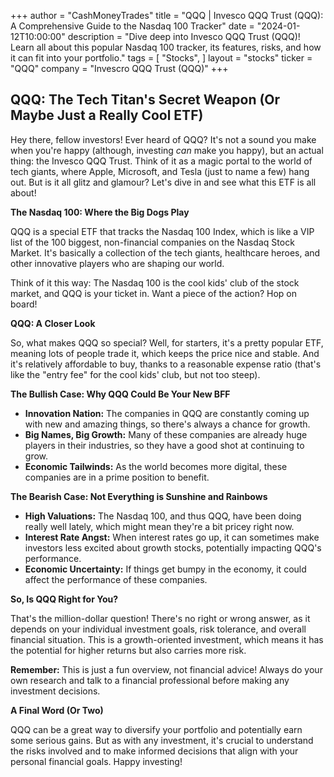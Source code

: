 +++
author = "CashMoneyTrades"
title = "QQQ |  Invesco QQQ Trust (QQQ): A Comprehensive Guide to the Nasdaq 100 Tracker"
date = "2024-01-12T10:00:00"
description = "Dive deep into Invesco QQQ Trust (QQQ)! Learn all about this popular Nasdaq 100 tracker, its features, risks, and how it can fit into your portfolio."
tags = [
"Stocks",
]
layout = "stocks"
ticker = "QQQ"
company = "Invescro QQQ Trust (QQQ)"
+++
        


##  QQQ: The Tech Titan's Secret Weapon (Or Maybe Just a Really Cool ETF)

Hey there, fellow investors!  Ever heard of QQQ?  It's not a sound you make when you're happy (although, investing *can* make you happy), but an actual thing: the Invesco QQQ Trust.  Think of it as a magic portal to the world of tech giants, where Apple, Microsoft, and Tesla (just to name a few) hang out.  But is it all glitz and glamour?  Let's dive in and see what this ETF is all about!

**The Nasdaq 100: Where the Big Dogs Play**

QQQ is a special ETF that tracks the Nasdaq 100 Index, which is like a VIP list of the 100 biggest, non-financial companies on the Nasdaq Stock Market.  It's basically a collection of the tech giants, healthcare heroes, and other innovative players who are shaping our world.  

Think of it this way:  The Nasdaq 100 is the cool kids' club of the stock market, and QQQ is your ticket in.  Want a piece of the action?  Hop on board!

**QQQ: A Closer Look**

So, what makes QQQ so special?  Well, for starters, it's a pretty popular ETF, meaning lots of people trade it, which keeps the price nice and stable.  And it's relatively affordable to buy, thanks to a reasonable expense ratio (that's like the "entry fee" for the cool kids' club, but not too steep). 

**The Bullish Case:  Why QQQ Could Be Your New BFF**

* **Innovation Nation:**  The companies in QQQ are constantly coming up with new and amazing things, so there's always a chance for growth.
* **Big Names, Big Growth:**  Many of these companies are already huge players in their industries, so they have a good shot at continuing to grow.
* **Economic Tailwinds:**  As the world becomes more digital, these companies are in a prime position to benefit.

**The Bearish Case:  Not Everything is Sunshine and Rainbows**

* **High Valuations:**  The Nasdaq 100, and thus QQQ, have been doing really well lately, which might mean they're a bit pricey right now.
* **Interest Rate Angst:**  When interest rates go up, it can sometimes make investors less excited about growth stocks, potentially impacting QQQ's performance. 
* **Economic Uncertainty:**  If things get bumpy in the economy, it could affect the performance of these companies.

**So, Is QQQ Right for You?**

That's the million-dollar question!  There's no right or wrong answer, as it depends on your individual investment goals, risk tolerance, and overall financial situation.  This is a growth-oriented investment, which means it has the potential for higher returns but also carries more risk.  

**Remember:** This is just a fun overview, not financial advice!  Always do your own research and talk to a financial professional before making any investment decisions.

**A Final Word (Or Two)**

QQQ can be a great way to diversify your portfolio and potentially earn some serious gains.  But as with any investment, it's crucial to understand the risks involved and to make informed decisions that align with your personal financial goals.  Happy investing! 

        